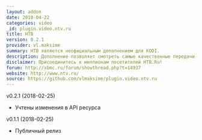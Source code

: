 ```yaml
---
layout: addon
date: 2018-04-22
categories: video
_id: plugin.video.ntv.ru
title: НТВ
version: 0.2.1
provider: vl.maksime
summary: НТВ является неофициальным дополнением для KODI.
description: Дополнение позволяет смотреть самые качественные передачи, шоу, новости, сериалы, кино от ведущего российского телеканала. Более 24 часов видео ежедневно, днем и ночью. С помощью приложения вы сможете в любой момент быть в курсе всех событий, смотреть прямой телеэфир НТВ, полные выпуски и архив всех передач, которые когда-либо были показаны на экране.
disclaimer: Присоединитесь к миллионам посетителей НТВ.Ru!
forum: http://xbmc.ru/forum/showthread.php?t=14937
website: http://www.ntv.ru/
source: https://github.com/vlmaksime/plugin.video.ntv.ru
---
```

v0.2.1 (2018-02-25)
- Учтены изменения в API ресурса

v0.1.1 (2018-02-25)
- Публичный релиз